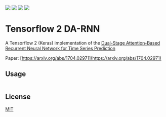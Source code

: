 [![](https://travis-ci.org/kaelzhang/tensorflow-2-DA-RNN.svg?branch=master)](https://travis-ci.org/kaelzhang/tensorflow-2-DA-RNN)
[![](https://codecov.io/gh/kaelzhang/tensorflow-2-DA-RNN/branch/master/graph/badge.svg)](https://codecov.io/gh/kaelzhang/tensorflow-2-DA-RNN)
[![](https://img.shields.io/pypi/v/da-rnn.svg)](https://pypi.org/project/da_rnn/)
[![](https://img.shields.io/pypi/l/da-rnn.svg)](https://github.com/kaelzhang/tensorflow-2-DA-RNN)

# Tensorflow 2 DA-RNN

A Tensorflow 2 (Keras) implementation of the [Dual-Stage Attention-Based Recurrent Neural Network for Time Series Prediction](https://arxiv.org/abs/1704.02971)

Paper: [https://arxiv.org/abs/1704.02971](https://arxiv.org/abs/1704.02971)

## Usage

```console

```

## License

[MIT](LICENSE)
